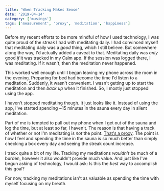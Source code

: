 ```yaml
---
title: 'When Tracking Makes Sense'
date: '2019-04-14'
category: ['musings']
tags: ['measurement', 'proxy', 'meditation', 'happiness']
---
```


Before my recent efforts to be more mindful of how I used technology, I was quite proud of the streak I had with meditating daily. I had convinced myself that meditating daily was a _good_ thing, which I still believe. But somewhere along the way, I'd actually added a caveat to that. Meditating daily was _only_ good _if_ it was tracked in my Calm app. If the session was logged there, I was meditating. If it wasn't, then the meditation never happened.

This worked well enough until I began leaving my phone across the room in the evening. Preparing for bed had become the time I'd listen to a meditation. Suddenly, it wasn't convenient. I wasn't getting up to start the meditation and then _back up_ when it finished. So, I mostly just stopped using the app.

I haven't stopped meditating though. It just looks like it. Instead of using the app, I've started spending ~15 minutes in the sauna every day in silent meditation.

Part of me is tempted to pull out my phone when I get out of the sauna and log the time, but at least so far, I haven't. The reason is that having a track of whether or not I'm meditating is _not_ the point. [That's a proxy](https://blog.aboutamazon.com/company-news/2016-letter-to-shareholders). The point is how I feel and spending the time in the sauna is so much better than simply checking a box every day and seeing the streak count increase.

I track quite a bit of my life. Tracking my meditations _wouldn't_ be much of a burden, however it also wouldn't provide much value. And just like I've begun asking of technology, I would ask: Is this the _best_ way to accomplish this goal?

For now, tracking my meditations isn't as valuable as spending the time with myself focusing on my breath.
